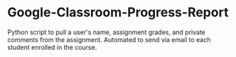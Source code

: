 # Google-Classroom-Progress-Report
Python script to pull a user's name, assignment grades, and private comments from the assignment.  Automated to send via email to each student enrolled in the course.
